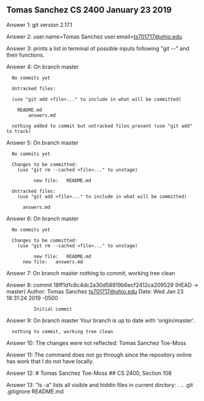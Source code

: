 Tomas Sanchez
CS 2400 
January 23 2019
------------------
Answer 1: git version 2.17.1

Answer 2: user.name=Tomas Sanchez
	  user.email=ts701717@ohio.edu

Answer 3: prints a list in terminal of possible inputs following "git --" and their functions.

Answer 4: On branch master
	
	  No commits yet
	
	  Untracked files:
	
	  (use "git add <file>..." to include in what will be committed)

		README.md
	     	answers.md

	  nothing added to commit but untracked files present (use "git add" to track)

Answer 5: On branch master

	  No commits yet

	  Changes to be committed:
  	    (use "git rm --cached <file>..." to unstage)

	          new file:   README.md

	  Untracked files:
  	    (use "git add <file>..." to include in what will be committed)

		  answers.md

Answer 6: On branch master

	  No commits yet

	  Changes to be committed:
  	    (use "git rm --cached <file>..." to unstage)

	          new file:   README.md
		  new file:   answers.md

Answer 7: On branch master
	  nothing to commit, working tree clean

Answer 8: commit 18ff1d1c8c4dc2a30d58919b6ecf2412ca209529 (HEAD -> master)
	  Author: Tomas Sanchez <ts701717@ohio.edu>
	  Date:   Wed Jan 23 18:31:24 2019 -0500

    	      Initial commit

Answer 9: On branch master 
	  Your branch is up to date with 'origin/master'.

	  nothing to commit, working tree clean

Answer 10: The changes were not reflected: 
	   Tomas Sanchez 
	   Toe-Moss

Answer 11: The command does not go through since the repository online has work that I do not have locally.

Answer 12: # Tomas Sanchez 
	   Toe-Moss
	   ## CS 2400, Section 108

Answer 13: "ls -a" lists all visible and hiddin files in current dirctory: 
           .  ..  .git  .gitignore  README.md



